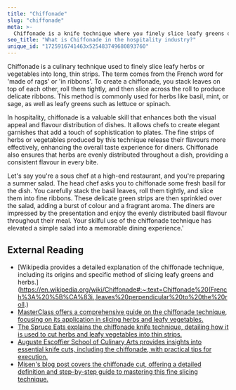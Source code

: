```yaml
---
title: "Chiffonade"
slug: "chiffonade"
meta: >-
  Chiffonade is a knife technique where you finely slice leafy greens or herbs into thin strips. It enhances presentation and flavour in dishes at restaurants, cafes, and bars.
seo_title: "What is Chiffonade in the hospitality industry?"
unique_id: "1725916741463x525483749680893760"
---
```


Chiffonade is a culinary technique used to finely slice leafy herbs or vegetables into long, thin strips. The term comes from the French word for 'made of rags' or 'in ribbons'. To create a chiffonade, you stack leaves on top of each other, roll them tightly, and then slice across the roll to produce delicate ribbons. This method is commonly used for herbs like basil, mint, or sage, as well as leafy greens such as lettuce or spinach.

In hospitality, chiffonade is a valuable skill that enhances both the visual appeal and flavour distribution of dishes. It allows chefs to create elegant garnishes that add a touch of sophistication to plates. The fine strips of herbs or vegetables produced by this technique release their flavours more effectively, enhancing the overall taste experience for diners. Chiffonade also ensures that herbs are evenly distributed throughout a dish, providing a consistent flavour in every bite.

Let's say you're a sous chef at a high-end restaurant, and you're preparing a summer salad. The head chef asks you to chiffonade some fresh basil for the dish. You carefully stack the basil leaves, roll them tightly, and slice them into fine ribbons. These delicate green strips are then sprinkled over the salad, adding a burst of colour and a fragrant aroma. The diners are impressed by the presentation and enjoy the evenly distributed basil flavour throughout their meal. Your skilful use of the chiffonade technique has elevated a simple salad into a memorable dining experience.'

## External Reading

- [Wikipedia provides a detailed explanation of the chiffonade technique, including its origins and specific method of slicing leafy greens and herbs.](https://en.wikipedia.org/wiki/Chiffonade#:~:text=Chiffonade%20(French%3A%20%5B%CA%83i.,leaves%20perpendicular%20to%20the%20roll.)
- [MasterClass offers a comprehensive guide on the chiffonade technique, focusing on its application in slicing herbs and leafy vegetables.](https://www.masterclass.com/articles/how-to-chiffonade)
- [The Spruce Eats explains the chiffonade knife technique, detailing how it is used to cut herbs and leafy vegetables into thin strips.](https://www.thespruceeats.com/what-does-chiffonade-mean-995614)
- [Auguste Escoffier School of Culinary Arts provides insights into essential knife cuts, including the chiffonade, with practical tips for execution.](https://www.escoffier.edu/blog/culinary-arts/8-knife-cuts-every-professional-cook-should-know/)
- [Misen's blog post covers the chiffonade cut, offering a detailed definition and step-by-step guide to mastering this fine slicing technique.](https://misen.com/blogs/news/chiffonade-cut-definition-master-the-art-of-fine-slicing)